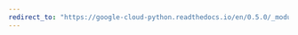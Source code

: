 ```yaml
---
redirect_to: "https://google-cloud-python.readthedocs.io/en/0.5.0/_modules/gcloud/datastore/__init__.html"
---
```

